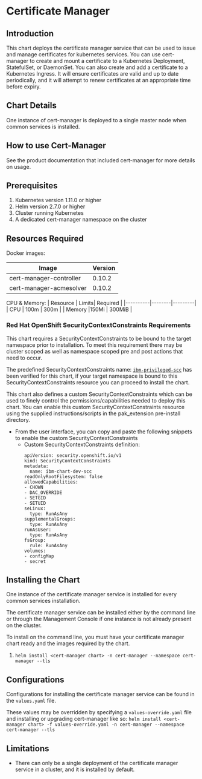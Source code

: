 # Certificate Manager

## Introduction
This chart deploys the certificate manager service that can be used to issue and manage certificates for kubernetes services. You can use cert-manager to create and mount a certificate to a Kubernetes Deployment, StatefulSet, or DaemonSet. You can also create and add a certificate to a Kubernetes Ingress. It will ensure certificates are valid and up to date periodically, and it will attempt to renew certificates at an appropriate time before expiry.

## Chart Details
One instance of cert-manager is deployed to a single master node when common services is installed.

## How to use Cert-Manager
See the product documentation that included cert-manager for more details on usage.

## Prerequisites
1. Kubernetes version 1.11.0 or higher
2. Helm version 2.7.0 or higher
3. Cluster running Kubernetes
4. A dedicated cert-manager namespace on the cluster

## Resources Required
Docker images:

| Image                        | Version |
| ---------------------------- | ------- |
| cert-manager-controller  | 0.10.2  |
| cert-manager-acmesolver  | 0.10.2  |

CPU & Memory:
| Resource | Limits| Required |
|----------|--------|---------|
| CPU | 100m | 300m |
| Memory |150Mi | 300MiB |

### Red Hat OpenShift SecurityContextConstraints Requirements
This chart requires a SecurityContextConstraints to be bound to the target namespace prior to installation. To meet this requirement there may be cluster scoped as well as namespace scoped pre and post actions that need to occur.

The predefined SecurityContextConstraints name: [`ibm-privileged-scc`](https://ibm.biz/cpkspec-scc) has been verified for this chart, if your target namespace is bound to this SecurityContextConstraints resource you can proceed to install the chart.

This chart also defines a custom SecurityContextConstraints which can be used to finely control the permissions/capabilities needed to deploy this chart. You can enable this custom SecurityContextConstraints resource using the supplied instructions/scripts in the pak_extension pre-install directory.

- From the user interface, you can copy and paste the following snippets to enable the custom SecurityContextConstraints
  - Custom SecurityContextConstraints definition:
    ```
    apiVersion: security.openshift.io/v1
    kind: SecurityContextConstraints
    metadata:
      name: ibm-chart-dev-scc
    readOnlyRootFilesystem: false
    allowedCapabilities:
    - CHOWN
    - DAC_OVERRIDE
    - SETGID
    - SETUID
    seLinux:
      type: RunAsAny
    supplementalGroups:
      type: RunAsAny
    runAsUser:
      type: RunAsAny
    fsGroup:
      rule: RunAsAny
    volumes:
    - configMap
    - secret
    ```

## Installing the Chart
One instance of the certificate manager service is installed for every common services installation.

The certificate manager service can be installed either by the command line or through the Management Console if one instance is not already present on the cluster.

To install on the command line, you must have your certificate manager chart ready and the images required by the chart.
1. `helm install <cert-manager chart> -n cert-manager --namespace cert-manager --tls`

## Configurations
Configurations for installing the certificate manager service can be found in the `values.yaml` file. 

These values may be overridden by specifying a `values-override.yaml` file and installing or upgrading cert-manager like so:
`helm install <cert-manager chart> -f values-override.yaml -n cert-manager --namespace cert-manager --tls`

## Limitations
* There can only be a single deployment of the certificate manager service in a cluster, and it is installed by default.
